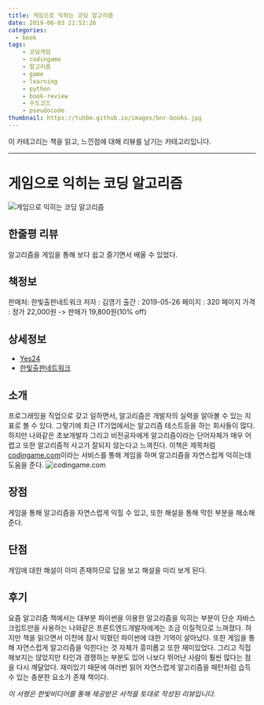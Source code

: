 ```yaml
---
title: 게임으로 익히는 코딩 알고리즘
date: 2019-06-03 21:52:26
categories:
  - book
tags:
    - 코딩게임
    - codingame
    - 알고리즘
    - game
    - learning
    - python
    - book-review
    - 수도코드
    - pseudocode
thumbnail: https://tuhbm.github.io/images/bnr-books.jpg
---
```

이 카테고리는 책을 읽고, 느낀점에 대해 리뷰를 남기는 카테고리입니다.
*****

# 게임으로 익히는 코딩 알고리즘
![게임으로 익히는 코딩 알고리즘](https://tuhbm.github.io/images/books/gameLearningAlgorithms.jpg)

## 한줄평 리뷰
알고리즘을 게임을 통해 보다 쉽고 즐기면서 배울 수 있었다.
<!-- more -->
## 책정보
판매처: 한빛출판네트워크
저자 : 김영기
출간 : 2019-05-26
페이지 : 320 페이지
가격 : 정가 22,000원 -> 판매가 19,800원(10% off)

## 상세정보
- [Yes24](http://www.yes24.com/Product/Goods/72298265)
- [한빛출판네트워크](http://www.hanbit.co.kr/store/books/look.php?p_code=B7463314905)

## 소개
프로그래밍을 직업으로 갖고 일하면서, 알고리즘은 개발자의 실력을 알아볼 수 있는 지표로 볼 수 있다. 그렇기에 최근 IT기업에서는 알고리즘 테스트등을 하는 회사들이 많다.
하지만 나와같은 초보개발자 그리고 비전공자에게 알고리즘이라는 단어자체가 매우 어렵고 또한 알고리즘적 사고가 잘되지 않는다고 느껴진다.
이책은 제목처럼 [codingame.com](https://www.codingame.com)이라는 서비스를 통해 게임을 하며 알고리즘을 자연스럽게 익히는데 도움을 준다.
![codingame.com](https://tuhbm.github.io/images/books/gameLearningAlgorithms2.png)

## 장점
게임을 통해 알고리즘을 자연스럽게 익힐 수 있고, 또한 해설을 통해 막힌 부분을 해소해준다.

## 단점
게임에 대한 해설이 이미 존재하므로 답을 보고 해설을 미리 보게 된다.

## 후기
요즘 알고리즘 책에서는 대부분 파이썬을 이용한 알고리즘을 익히는 부분이 단순 자바스크립트만을 사용하는 나와같은 프론트엔드개발자에게는 조금 이질적으로 느껴졌다.
하지만 책을 읽으면서 이전에 잠시 익혔던 파이썬에 대한 기억이 살아났다. 또한 게임을 통해 자연스럽게 알고리즘을 익힌다는 것 자체가 흥미롭고 또한 재미있었다.
그리고 직접 해보지는 않았지만 타인과 경쟁하는 부분도 있어 나보다 뛰어난 사람이 훨씬 많다는 점을 다시 깨달았다.
재미있기 때문에 여러번 읽어 자연스럽게 알고리즘을 패턴처럼 습득 수 있는 충분한 요소가 존재 책이다.

*이 서평은 한빛비디어를 통해 제공받은 서적을 토대로 작성된 리뷰입니다.*
